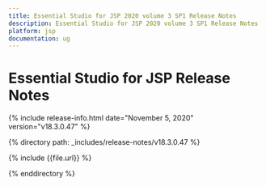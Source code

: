 ```yaml
---
title: Essential Studio for JSP 2020 volume 3 SP1 Release Notes  
description: Essential Studio for JSP 2020 volume 3 SP1 Release Notes  
platform: jsp
documentation: ug
---
```


# Essential Studio for JSP  Release Notes  

{% include release-info.html date="November 5, 2020"  version="v18.3.0.47" %} 


{% directory path: _includes/release-notes/v18.3.0.47 %}

{% include {{file.url}} %}

{% enddirectory %}